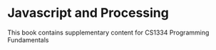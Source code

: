 # Javascript and Processing

This book contains supplementary content for CS1334 Programming Fundamentals
